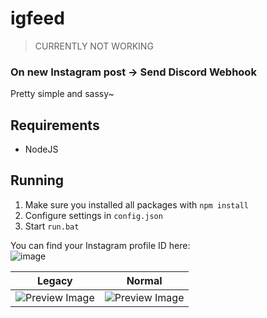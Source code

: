 # igfeed

> CURRENTLY NOT WORKING

### On new Instagram post -> Send Discord Webhook

Pretty simple and sassy~

## Requirements
- NodeJS

## Running
1. Make sure you installed all packages with `npm install`
2. Configure settings in `config.json`
3. Start `run.bat`

You can find your Instagram profile ID here:<br>
![image](https://user-images.githubusercontent.com/13366049/128692290-ee14224b-5eb7-42de-9f13-a5f31b304dab.png)

| Legacy | Normal |
|-|-|
![Preview Image](https://i.imgur.com/O2z0HwI.png) | ![Preview Image](https://i.imgur.com/44jVcgD.png)
